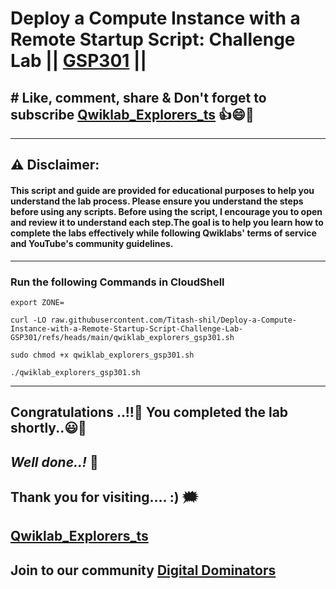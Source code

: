 # Deploy a Compute Instance with a Remote Startup Script: Challenge Lab || [GSP301](https://www.cloudskillsboost.google/focuses/1735?parent=catalog) || 

## # Like, comment, share & Don't forget to subscribe [Qwiklab_Explorers_ts](https://youtube.com/@titashshil?si=RgamNu1dc9jVIbJN) 👍😄🤝

---
## ⚠️ **Disclaimer:**
#### This script and guide are provided for educational purposes to help you understand the lab process. Please ensure you understand the steps before using any scripts. Before using the script, I encourage you to open and review it to understand each step.The goal is to help you learn how to complete the labs effectively while following Qwiklabs' terms of service and YouTube's community guidelines.
---

### Run the following Commands in CloudShell

```
export ZONE=
```
```
curl -LO raw.githubusercontent.com/Titash-shil/Deploy-a-Compute-Instance-with-a-Remote-Startup-Script-Challenge-Lab-GSP301/refs/heads/main/qwiklab_explorers_gsp301.sh

sudo chmod +x qwiklab_explorers_gsp301.sh

./qwiklab_explorers_gsp301.sh
```

---

## Congratulations ..!!🎉  You completed the lab shortly..😃💯

## *Well done..!* 👏

## Thank you for visiting.... :) 🗯️

## [Qwiklab_Explorers_ts](https://youtube.com/@titashshil?si=RgamNu1dc9jVIbJN)

## Join to our community [Digital Dominators](https://chat.whatsapp.com/J0o1beFGCHfJ8ZHGKjcqkd)
